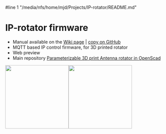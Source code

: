 #line 1 "/media/nfs/home/mjd/Projects/IP-rotator/README.md"
# IP-rotator firmware
- Manual available on the [Wiki page](https://remoteqth.com/w/doku.php?id=simple_rotator_interface_v) | [copy on GitHub](Assembly-manual.md)
- MQTT based IP control firmware, for 3D printed rotator
- Web preview
- Main repository [Parameterizable 3D print Antenna rotator in OpenScad](https://github.com/ok1hra/Parameterizable-3D-print-Antenna-rotator-in-OpenScad)

<img src="https://raw.githubusercontent.com/ok1hra/IP-rotator/main/ajax-server.png" height="200"><img src="https://raw.githubusercontent.com/ok1hra/IP-rotator/main/ip-rotator.jpg" height="200">
